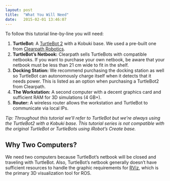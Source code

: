 ```yaml
---
layout: post
title:  "What You Will Need"
date:   2015-02-01 13:46:07
---
```


To follow this tutorial line-by-line you will need:

1. **TurtleBot:** A [TurtleBot 2](http://www.turtlebot.com/) with a Kobuki base. We used a pre-built one from [Clearpath Robotics](http://www.clearpathrobotics.com/turtlebot_2/).
2. **TurtleBot’s Netbook:** Clearpath sells TurtleBots with compatible netbooks.  If you want to purchase your own netbook, be aware that your netbook must be less than 21 cm wide to fit in the shelf.
3. **Docking Station:** We recommend purchasing the docking station as well so TurtleBot can autonomously charge itself when it detects that it needs power.  This is listed as an option when purchasing a TurtleBot2 from Clearpath.
4. **The Workstation:** A second computer with a decent graphics card and sufficient RAM for 3D simulations (4 GB+).
5. **Router:** A wireless router allows the workstation and TurtleBot to communicate via local IPs.


*Tip: Throughout this tutorial we’ll refer to TurtleBot but we’re always using the TurtleBot2 with a Kobuki base.  This tutorial series is not compatible with the original TurtleBot or TurtleBots using iRobot’s Create base.*

## Why Two Computers?

We need two computers because TurtleBot’s netbook will be closed and traveling with TurtleBot. Also, TurtleBot’s netbook generally doesn’t have sufficient resources to handle the graphic requirements for [RViz](http://wiki.ros.org/rviz), which is the primary 3D visualization tool for ROS.

